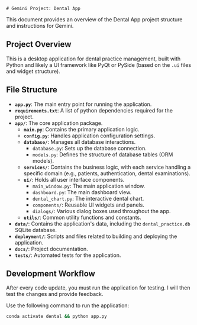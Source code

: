    # Gemini Project: Dental App

This document provides an overview of the Dental App project structure and instructions for Gemini.

## Project Overview

This is a desktop application for dental practice management, built with Python and likely a UI framework like PyQt or PySide (based on the `.ui` files and widget structure).

## File Structure

-   **`app.py`**: The main entry point for running the application.
-   **`requirements.txt`**: A list of python dependencies required for the project.
-   **`app/`**: The core application package.
    -   **`main.py`**: Contains the primary application logic.
    -   **`config.py`**: Handles application configuration settings.
    -   **`database/`**: Manages all database interactions.
        -   `database.py`: Sets up the database connection.
        -   `models.py`: Defines the structure of database tables (ORM models).
    -   **`services/`**: Contains the business logic, with each service handling a specific domain (e.g., patients, authentication, dental examinations).
    -   **`ui/`**: Holds all user interface components.
        -   `main_window.py`: The main application window.
        -   `dashboard.py`: The main dashboard view.
        -   `dental_chart.py`: The interactive dental chart.
        -   `components/`: Reusable UI widgets and panels.
        -   `dialogs/`: Various dialog boxes used throughout the app.
    -   **`utils/`**: Common utility functions and constants.
-   **`data/`**: Contains the application's data, including the `dental_practice.db` SQLite database.
-   **`deployment/`**: Scripts and files related to building and deploying the application.
-   **`docs/`**: Project documentation.
-   **`tests/`**: Automated tests for the application.

## Development Workflow

After every code update, you must run the application for testing. I will then test the changes and provide feedback.

Use the following command to run the application:

```bash
conda activate dental && python app.py
```
